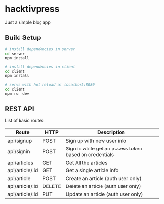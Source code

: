 # hacktivpress

Just a simple blog app

## Build Setup

``` bash
# install dependencies in server
cd server
npm install

# install dependencies in client
cd client
npm install

# serve with hot reload at localhost:8080
cd client
npm run dev

```
## REST API
List of basic routes:

Route | HTTP | Description
----- | ---- | -----------
api/signup | POST | Sign up with new user info
api/signin | POST | Sign in while get an access token based on credentials
api/articles | GET | Get All the articles
api/article/:id | GET | Get a single article info
api/article | POST | Create an article (auth user only)
api/article/:id | DELETE | Delete an article (auth user only)
api/article/:id | PUT | Update an article (auth user only)
